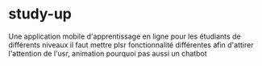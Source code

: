 # study-up
Une application mobile d'apprentissage en ligne pour les étudiants de différents niveaux
il faut mettre plsr fonctionnalité différentes afin d'attirer l'attention de l'usr, animation
pourquoi pas aussi un chatbot
